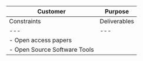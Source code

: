 |Customer|Purpose|
|-----|-----|
|Constraints|Deliverables|
|---|---|
| - Open access papers| |
| - Open Source Software Tools| |
